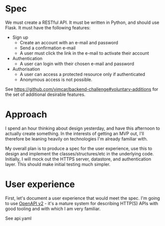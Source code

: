 # Spec

We must create a RESTful API. It must be written in Python, and should use Flask. It must have the following features:

* Sign up
    - Create an account with an e-mail and password
    - Send a confirmation e-mail
    - A user must click the link in the e-mail to activate their account
* Authentication
    - A user can login with their chosen e-mail and password
* Authorisation
    - A user can access a protected resource only if authenticated
    - Anonymous access is not possible.

See https://github.com/vimcar/backend-challenge#voluntary-additions for the set of additional desirable features.

# Approach

I spend an hour thinking about design yesterday, and have this afternoon to actually create something. In the interests of getting an MVP out, I'll therefore be leaning heavily on technologies I'm already familiar with.

My overall plan is to produce a spec for the user experience, use this to design and implement the classes/structures/etc in the underlying code. Initially, I will mock out the HTTPS server, datastore, and authentication layer. This should make initial testing much simpler.

# User experience

First, let's document a user experience that would meet the spec. I'm going to use [OpenAPI v2](https://github.com/OAI/OpenAPI-Specification/blob/master/versions/2.0.md) - it's a mature system for describing HTTP(S) APIs with good tooling and with which I am very familiar.

See api.yaml
